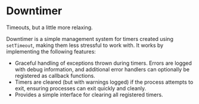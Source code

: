 # Downtimer

Timeouts, but a little more relaxing.

Downtimer is a simple management system for timers created using `setTimeout`,
making them less stressful to work with. It works by implementing the following
features:

* Graceful handling of exceptions thrown during timers. Errors are logged with
  debug information, and additional error handlers can optionally be registered
  as callback functions.
* Timers are cleared (but with warnings logged) if the process attempts to
  exit, ensuring processes can exit quickly and cleanly.
* Provides a simple interface for clearing all registered timers.
